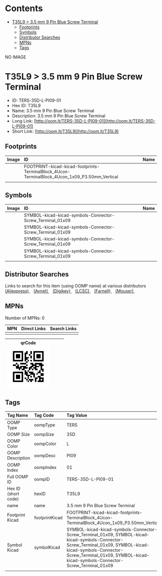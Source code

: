 



Contents
========

* [T35L9 > 3.5 mm 9 Pin Blue Screw Terminal](#t35l9--35-mm-9-pin-blue-screw-terminal)
	* [Footprints](#footprints)
	* [Symbols](#symbols)
	* [Distributor Searches](#distributor-searches)
	* [MPNs](#mpns)
	* [Tags](#tags)
  
NO IMAGE  
# T35L9 > 3.5 mm 9 Pin Blue Screw Terminal

- ID: TERS-35D-L-PI09-01
- Hex ID: T35L9
- Name: 3.5 mm 9 Pin Blue Screw Terminal
- Description: 3.5 mm 9 Pin Blue Screw Terminal
- Long Link: [http://oom.lt/TERS-35D-L-PI09-01](http://oom.lt/TERS-35D-L-PI09-01)
- Short Link: [http://oom.lt/T35L9](http://oom.lt/T35L9)

## Footprints
  

|Image|ID|Name|
| :--- | :--- | :--- |
||FOOTPRINT-kicad-kicad-footprints-TerminalBlock_4Ucon-TerminalBlock_4Ucon_1x09_P3.50mm_Vertical||
||||

## Symbols
  

|Image|ID|Name|
| :--- | :--- | :--- |
|![]()|SYMBOL-kicad-kicad-symbols-Connector-Screw_Terminal_01x09||
|![]()|SYMBOL-kicad-kicad-symbols-Connector-Screw_Terminal_01x09||
|![]()|SYMBOL-kicad-kicad-symbols-Connector-Screw_Terminal_01x09||
|![]()|SYMBOL-kicad-kicad-symbols-Connector-Screw_Terminal_01x09||
||||

## Distributor Searches
  
Links to search for this item (using OOMP name) at various distributors  
[(Aliexpress) ](https://www.aliexpress.com/wholesale?SearchText=11173.5+mm+9+Pin+Blue+Screw+Terminal)&nbsp;&nbsp;&nbsp;[(Avnet) ](https://www.avnet.com/shop/us/search/3.5+mm+9+Pin+Blue+Screw+Terminal)&nbsp;&nbsp;&nbsp;[(Digikey) ](https://www.digikey.co.uk/en/products/result?s=3.5+mm+9+Pin+Blue+Screw+Terminal)&nbsp;&nbsp;&nbsp;[(LCSC) ](https://www.lcsc.com/search?q=3.5+mm+9+Pin+Blue+Screw+Terminal)&nbsp;&nbsp;&nbsp;[(Farnell) ](https://uk.farnell.com/search?st=3.5+mm+9+Pin+Blue+Screw+Terminal)&nbsp;&nbsp;&nbsp;[(Mouser) ](https://www.mouser.com/c/?q=3.5+mm+9+Pin+Blue+Screw+Terminal)&nbsp;&nbsp;&nbsp;
## MPNs
  
Number of MPNs: 0  

|MPN|Direct Links|Search Links|
| :--- | :--- | :--- |
||||
  

|qrCode<br>[![](https://raw.githubusercontent.com/oomlout/oomlout_OOMP_parts_V2/main/TERS/35D/L/PI09/01/qrCode_140.png)](https://github.com/oomlout/oomlout_OOMP_parts_V2/tree/main/TERS/35D/L/PI09/01/qrCode.png)||||
| :---: | :---: | :---: | :---: |

## Tags
  

|Tag Name|Tag Code|Tag Value|
| :--- | :--- | :--- |
|OOMP Type|oompType|TERS|
|OOMP Size|oompSize|35D|
|OOMP Color|oompColor|L|
|OOMP Description|oompDesc|PI09|
|OOMP Index|oompIndex|01|
|Full OOMP ID|oompID|TERS-35D-L-PI09-01|
|Hex ID (short code)|hexID|T35L9|
|name|name|3.5 mm 9 Pin Blue Screw Terminal|
|Footprint Kicad|footprintKicad|FOOTPRINT-kicad-kicad-footprints-TerminalBlock_4Ucon-TerminalBlock_4Ucon_1x09_P3.50mm_Vertical|
|Symbol Kicad|symbolKicad|SYMBOL-kicad-kicad-symbols-Connector-Screw_Terminal_01x09, SYMBOL-kicad-kicad-symbols-Connector-Screw_Terminal_01x09, SYMBOL-kicad-kicad-symbols-Connector-Screw_Terminal_01x09, SYMBOL-kicad-kicad-symbols-Connector-Screw_Terminal_01x09|
||||
